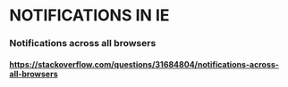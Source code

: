 # NOTIFICATIONS IN IE

### Notifications across all browsers
#### https://stackoverflow.com/questions/31684804/notifications-across-all-browsers

